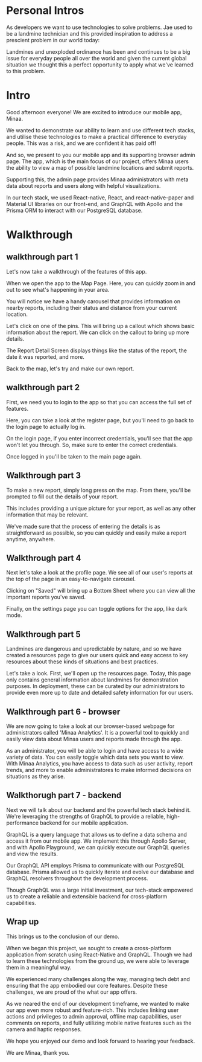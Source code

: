 # Personal Intros
<!-- No screenshare, just our cameras on -->
<!-- Hi, my name is ** and I'm a developer with a background in ** -->
<!-- Hi, my name is ** and I'm a developer with a background in ** -->
<!-- Hi, my name is ** and I'm a developer with a background in ** -->
As developers we want to use technologies to solve problems. Jae used to be a landmine technician and this provided inspiration to address a prescient problem in our world today: 

Landmines and unexploded ordinance has been and continues to be a big issue for everyday people all over the world and given the current global situation we thought this a perfect opportunity to apply what we've learned to this problem.

# Intro
<!-- Screenshare -->
Good afternoon everyone! We are excited to introduce our mobile app, Minaa.

We wanted to demonstrate our ability to learn and use different tech stacks, and utilise these technologies to make a practical difference to everyday people. This was a risk, and we are confident it has paid off!

And so, we present to you our mobile app and its supporting browser admin page. The app, which is the main focus of our project, offers Minaa users the ability to view a map of possible landmine locations and submit reports.

Supporting this, the admin page provides Minaa administrators with meta data about reports and users along with helpful visualizations. 

<!-- Powerpoint with Techstack Display -->
In our tech stack, we used React-native, React, and react-native-paper and Material UI libraries on our front-end, and GraphQL with Apollo and the Prisma ORM to interact with our PostgreSQL database.

# Walkthrough
## walkthrough part 1

<!-- Open up app screen share -->
Let's now take a walkthrough of the features of this app.

When we open the app to the Map Page. Here, you can quickly zoom in and out to see what's happening in your area. 

You will notice we have a handy carousel that provides information on nearby reports, including their status and distance from your current location.

Let's click on one of the pins. This will bring up a callout which shows basic information about the report. We can click on the callout to bring up more details. 

The Report Detail Screen displays things like the status of the report, the date it was reported, and more.

Back to the map, let's try and make our own report. 

## walkthrough part 2

First, we need you to login to the app so that you can access the full set of features.

Here, you can take a look at the register page, but you'll need to go back to the login page to actually log in. 

On the login page, if you enter incorrect credentials, you'll see that the app won't let you through. So, make sure to enter the correct credentials. 

Once logged in you'll be taken to the main page again.

## Walkthrough part 3

To make a new report, simply long press on the map. From there, you'll be prompted to fill out the details of your report. 

This includes providing a unique picture for your report, as well as any other information that may be relevant. 

We've made sure that the process of entering the details is as straightforward as possible, so you can quickly and easily make a report anytime, anywhere.

## Walkthrough part 4

Next let's take a look at the profile page. We see all of our user's reports at the top of the  page in an easy-to-navigate carousel. 

Clicking on "Saved" will bring up a Bottom Sheet where you can view all the important reports you've saved. 

Finally, on the settings page you can toggle options for the app, like dark mode.

## Walkthrough part 5

Landmines are dangerous and upredictable by nature, and so we have created a resources page to give our users quick and easy access to key resources about these kinds of situations and best practices.

Let's take a look. First, we'll open up the resources page. Today, this page only contains general information about landmines for demonstration purposes. In deployment, these can be curated by our administrators to provide even more up to date and detailed safety information for our users.

## Walkthrough part 6 - browser

<!-- Screen share the browser, close the mobile app -->
We are now going to take a look at our browser-based webpage for administrators called 'Minaa Analytics'. It is a powerful tool to quickly and easily view data about Minaa users and reports made through the app. 

As an administrator, you will be able to login and have access to a wide variety of data. You can easily toggle which data sets you want to view. With Minaa Analytics, you have access to data such as user activity, report trends, and more to enable administratores to make informed decisions on situations as they arise.

## Walkthorugh part 7 - backend

<!-- Apollo Playground -->
Next we will talk about our backend and the powerful tech stack behind it. We're leveraging the strengths of GraphQL to provide a reliable, high-performance backend for our mobile application. 

GraphQL is a query language that allows us to define a data schema and access it from our mobile app. We implement this through Apollo Server, and with Apollo Playground, we can quickly execute our GraphQL queries and view the results. 

<!-- Slide for Prisma (schema) -->
Our GraphQL API employs Prisma to communicate with our PostgreSQL database. Prisma allowed us to quickly iterate and evolve our database and GraphQL resolvers throughout the development process. 

Though GraphQL was a large initial investment, our tech-stack empowered us to create a reliable and extensible backend for cross-platform capabilities.

## Wrap up
<!-- Slide for conclusion -->
This brings us to the conclusion of our demo.

When we began this project, we sought to create a cross-platform application from scratch using React-Native and GraphQL. Though we had to learn these technologies from the ground up, we were able to leverage them in a meaningful way.

We experienced many challenges along the way, managing tech debt and ensuring that the app embodied our core features. Despite these challenges, we are proud of the what our app offers. 

<!-- Screen shot of admin and mobile pages -->
As we neared the end of our development timeframe, we wanted to make our app even more robust and feature-rich. This includes linking user actions and privileges to admin approval, offline map capabilities, user comments on reports, and fully utilizing mobile native features such as the camera and haptic responses. 

We hope you enjoyed our demo and look forward to hearing your feedback. 

<!-- Thank you Page: Github tags/linkedin -->
We are Minaa, thank you.
